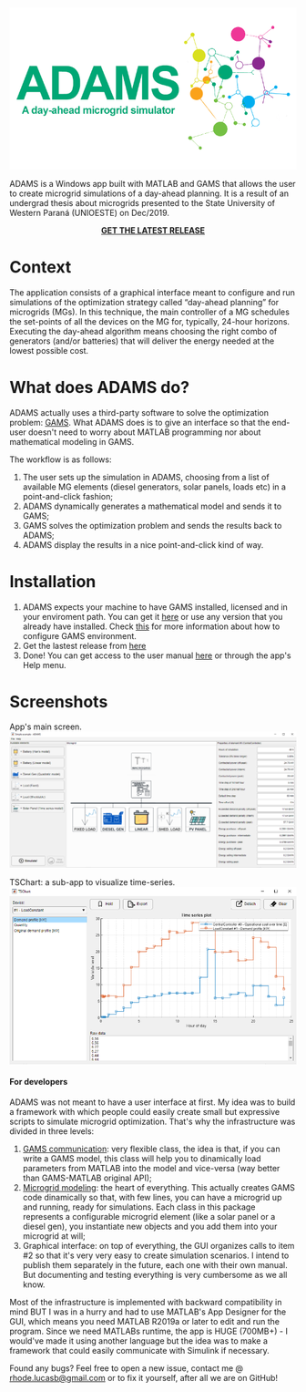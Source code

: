 ![ADAMS splash screen](ADAMS_en/figures/github-cover.png)

ADAMS is a Windows app built with MATLAB and GAMS that allows the user to create microgrid simulations of a day-ahead planning. It is a result of an undergrad thesis about microgrids presented to the State University of Western Paraná (UNIOESTE) on Dec/2019.

<p align="center">
  <b><a href='https://github.com/lucasrhode95/ADAMS/releases/latest'>GET THE LATEST RELEASE</a></b>
</p>

# Context
The application consists of a graphical interface meant to configure and run simulations of the optimization strategy called “day-ahead planning” for microgrids (MGs). In this technique, the main controller of a MG schedules the set-points of all the devices on the MG for, typically, 24-hour horizons. Executing the day-ahead algorithm means choosing the right combo of generators (and/or batteries) that will deliver the energy needed at the lowest possible cost.

# What does ADAMS do?
ADAMS actually uses a third-party software to solve the optimization problem: [GAMS](https://www.gams.com/products/introduction/). What ADAMS does is to give an interface so that the end-user doesn't need to worry about MATLAB programming nor about mathematical modeling in GAMS.

The workflow is as follows:
1. The user sets up the simulation in ADAMS, choosing from a list of available MG elements (diesel generators, solar panels, loads etc) in a point-and-click fashion;
1. ADAMS dynamically generates a mathematical model and sends it to GAMS;
1. GAMS solves the optimization problem and sends the results back to ADAMS;
1. ADAMS display the results in a nice point-and-click kind of way.

# Installation
1. ADAMS expects your machine to have GAMS installed, licensed and in your enviroment path. You can get it [here](GAMS/gams_license.md) or use any version that you already have installed. Check [this](GAMS/README.md) for more information about how to configure GAMS environment.
1. Get the lastest release from [here](https://github.com/lucasrhode95/ADAMS/releases/latest)
1. Done! You can get access to the user manual [here](USER_MANUAL.pdf) or through the app's Help menu.

# Screenshots
App's main screen.
![Main screen](ADAMS_en/figures/ss1.png)

TSChart: a sub-app to visualize time-series.
![Main screen](ADAMS_en/figures/ss2.png)

#### For developers

ADAMS was not meant to have a user interface at first. My idea was to build a framework with which people could easily create small but expressive scripts to simulate microgrid optimization. That's why the infrastructure was divided in three levels:

1. [GAMS communication](pgeec_lib/+gams/GAMSModel.m): very flexible class, the idea is that, if you can write a GAMS model, this class will help you to dinamically load parameters from MATLAB into the model and vice-versa (way better than GAMS-MATLAB original API);
1. [Microgrid modeling](pgeec_lib/+microgrid_model): the heart of everything. This actually creates GAMS code dinamically so that, with few lines, you can have a microgrid up and running, ready for simulations. Each class in this package represents a configurable microgrid element (like a solar panel or a diesel gen), you instantiate new objects and you add them into your microgrid at will;
1. Graphical interface: on top of everything, the GUI organizes calls to item #2 so that it's very very easy to create simulation scenarios.
I intend to publish them separately in the future, each one with their own manual. But documenting and testing everything is very cumbersome as we all know.

Most of the infrastructure is implemented with backward compatibility in mind BUT I was in a hurry and had to use MATLAB's App Designer for the GUI, which means you need MATLAB R2019a or later to edit and run the program.
Since we need MATLABs runtime, the app is HUGE (700MB+) - I would've made it using another language but the idea was to make a framework that could easily communicate with Simulink if necessary.

Found any bugs? Feel free to open a new issue, contact me @ rhode.lucasb@gmail.com or to fix it yourself, after all we are on GitHub!

